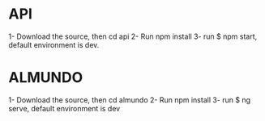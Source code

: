 # API
1- Download the source, then cd api
2- Run npm install
3- run $ npm start, default environment is dev.

# ALMUNDO
1- Download the source, then cd almundo
2- Run npm install
3- run $ ng serve, default environment is dev
